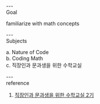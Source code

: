 ---\
Goal


familiarize with math concepts


---\
Subjects


a. Nature of Code\
b. Coding Math\
c. 직장인과 문과생을 위한 수학교실



---\
reference

1. [직장인과 문과생을 위한 수학교실 2기](https://www.youtube.com/playlist?list=PL4m4z_pFWq2pHnFFpE25LT4kR6_3jv5CY)

